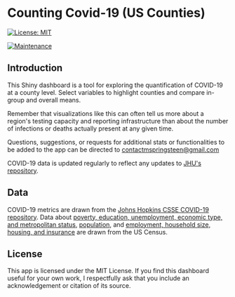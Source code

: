 # Counting Covid-19 (US Counties)

[![License: MIT](https://img.shields.io/badge/License-MIT-yellow.svg)](https://opensource.org/licenses/MIT)

[![Maintenance](https://img.shields.io/badge/Maintained%3F-yes-green.svg)](https://GitHub.com/Naereen/StrapDown.js/graphs/commit-activity)

## Introduction

This Shiny dashboard is a tool for exploring the quantification of COVID-19 at a county level. Select variables to highlight counties and compare in-group and overall means.

Remember that visualizations like this can often tell us more about a region's testing capacity and reporting infrastructure than about the number of infections or deaths actually present at any given time.

Questions, suggestions, or requests for additional stats or functionalities to be added to the app can be directed to contactmspringsteen@gmail.com

COVID-19 data is updated regularly to reflect any updates to [JHU's repository](https://github.com/CSSEGISandData).

## Data

COVID-19 metrics are drawn from the [Johns Hopkins CSSE COVID-19 repository](https://github.com/CSSEGISandData). Data about [poverty, education, unemployment, economic type, and metropolitan status](https://www.ers.usda.gov/data-products/county-level-data-sets/download-data/), [population](https://www.census.gov/data/tables/time-series/demo/popest/2010s-counties-detail.html), and [employment, household size, housing, and insurance](https://data.census.gov/) are drawn from the US Census.

## License <a name="license"></a>
This app is licensed under the MIT License. If you find this dashboard useful for your own work, I respectfully ask that you include an acknowledgement or citation of its source.
